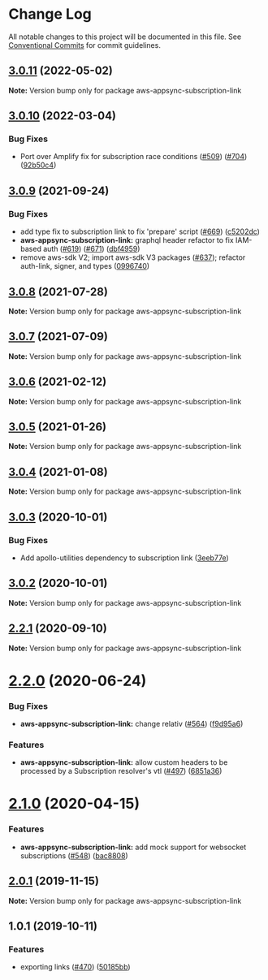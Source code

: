 # Change Log

All notable changes to this project will be documented in this file.
See [Conventional Commits](https://conventionalcommits.org) for commit guidelines.

<a name="3.0.11"></a>
## [3.0.11](https://github.com/awslabs/aws-mobile-appsync-sdk-js/compare/aws-appsync-subscription-link@3.0.10...aws-appsync-subscription-link@3.0.11) (2022-05-02)




**Note:** Version bump only for package aws-appsync-subscription-link

<a name="3.0.10"></a>
## [3.0.10](https://github.com/awslabs/aws-mobile-appsync-sdk-js/compare/aws-appsync-subscription-link@3.0.9...aws-appsync-subscription-link@3.0.10) (2022-03-04)


### Bug Fixes

* Port over Amplify fix for subscription race conditions ([#509](https://github.com/awslabs/aws-mobile-appsync-sdk-js/issues/509)) ([#704](https://github.com/awslabs/aws-mobile-appsync-sdk-js/issues/704)) ([92b50c4](https://github.com/awslabs/aws-mobile-appsync-sdk-js/commit/92b50c4))




<a name="3.0.9"></a>
## [3.0.9](https://github.com/awslabs/aws-mobile-appsync-sdk-js/compare/aws-appsync-subscription-link@3.0.8...aws-appsync-subscription-link@3.0.9) (2021-09-24)


### Bug Fixes

* add type fix to subscription link to fix 'prepare' script ([#669](https://github.com/awslabs/aws-mobile-appsync-sdk-js/issues/669)) ([c5202dc](https://github.com/awslabs/aws-mobile-appsync-sdk-js/commit/c5202dc))
* **aws-appsync-subscription-link:** graphql header refactor to fix IAM-based auth ([#619](https://github.com/awslabs/aws-mobile-appsync-sdk-js/issues/619)) ([#671](https://github.com/awslabs/aws-mobile-appsync-sdk-js/issues/671)) ([dbf4959](https://github.com/awslabs/aws-mobile-appsync-sdk-js/commit/dbf4959))
* remove aws-sdk V2; import aws-sdk V3 packages ([#637](https://github.com/awslabs/aws-mobile-appsync-sdk-js/issues/637)); refactor auth-link, signer, and types ([0996740](https://github.com/awslabs/aws-mobile-appsync-sdk-js/commit/0996740))




<a name="3.0.8"></a>
## [3.0.8](https://github.com/awslabs/aws-mobile-appsync-sdk-js/compare/aws-appsync-subscription-link@3.0.7...aws-appsync-subscription-link@3.0.8) (2021-07-28)




**Note:** Version bump only for package aws-appsync-subscription-link

<a name="3.0.7"></a>
## [3.0.7](https://github.com/awslabs/aws-mobile-appsync-sdk-js/compare/aws-appsync-subscription-link@3.0.6...aws-appsync-subscription-link@3.0.7) (2021-07-09)




**Note:** Version bump only for package aws-appsync-subscription-link

<a name="3.0.6"></a>
## [3.0.6](https://github.com/awslabs/aws-mobile-appsync-sdk-js/compare/aws-appsync-subscription-link@3.0.5...aws-appsync-subscription-link@3.0.6) (2021-02-12)




**Note:** Version bump only for package aws-appsync-subscription-link

<a name="3.0.5"></a>
## [3.0.5](https://github.com/awslabs/aws-mobile-appsync-sdk-js/compare/aws-appsync-subscription-link@3.0.4...aws-appsync-subscription-link@3.0.5) (2021-01-26)




**Note:** Version bump only for package aws-appsync-subscription-link

<a name="3.0.4"></a>
## [3.0.4](https://github.com/awslabs/aws-mobile-appsync-sdk-js/compare/aws-appsync-subscription-link@3.0.3...aws-appsync-subscription-link@3.0.4) (2021-01-08)




**Note:** Version bump only for package aws-appsync-subscription-link

<a name="3.0.3"></a>
## [3.0.3](https://github.com/awslabs/aws-mobile-appsync-sdk-js/compare/aws-appsync-subscription-link@3.0.2...aws-appsync-subscription-link@3.0.3) (2020-10-01)


### Bug Fixes

* Add apollo-utilities dependency to subscription link ([3eeb77e](https://github.com/awslabs/aws-mobile-appsync-sdk-js/commit/3eeb77e))




<a name="3.0.2"></a>
## [3.0.2](https://github.com/awslabs/aws-mobile-appsync-sdk-js/compare/aws-appsync-subscription-link@2.2.1...aws-appsync-subscription-link@3.0.2) (2020-10-01)




**Note:** Version bump only for package aws-appsync-subscription-link

<a name="2.2.1"></a>
## [2.2.1](https://github.com/awslabs/aws-mobile-appsync-sdk-js/compare/aws-appsync-subscription-link@2.2.0...aws-appsync-subscription-link@2.2.1) (2020-09-10)




**Note:** Version bump only for package aws-appsync-subscription-link

<a name="2.2.0"></a>
# [2.2.0](https://github.com/awslabs/aws-mobile-appsync-sdk-js/compare/aws-appsync-subscription-link@2.1.0...aws-appsync-subscription-link@2.2.0) (2020-06-24)


### Bug Fixes

* **aws-appsync-subscription-link:** change relativ ([#564](https://github.com/awslabs/aws-mobile-appsync-sdk-js/issues/564)) ([f9d95a6](https://github.com/awslabs/aws-mobile-appsync-sdk-js/commit/f9d95a6))


### Features

* **aws-appsync-subscription-link:** allow custom headers to be processed by a Subscription resolver's vtl ([#497](https://github.com/awslabs/aws-mobile-appsync-sdk-js/issues/497)) ([6851a36](https://github.com/awslabs/aws-mobile-appsync-sdk-js/commit/6851a36))




<a name="2.1.0"></a>
# [2.1.0](https://github.com/awslabs/aws-mobile-appsync-sdk-js/compare/aws-appsync-subscription-link@2.0.1...aws-appsync-subscription-link@2.1.0) (2020-04-15)


### Features

* **aws-appsync-subscription-link:** add mock support for websocket subscriptions ([#548](https://github.com/awslabs/aws-mobile-appsync-sdk-js/issues/548)) ([bac8808](https://github.com/awslabs/aws-mobile-appsync-sdk-js/commit/bac8808))




<a name="2.0.1"></a>
## [2.0.1](https://github.com/awslabs/aws-mobile-appsync-sdk-js/compare/aws-appsync-subscription-link@1.0.1...aws-appsync-subscription-link@2.0.1) (2019-11-15)




**Note:** Version bump only for package aws-appsync-subscription-link

<a name="1.0.1"></a>
## 1.0.1 (2019-10-11)


### Features

* exporting links ([#470](https://github.com/awslabs/aws-mobile-appsync-sdk-js/issues/470)) ([50185bb](https://github.com/awslabs/aws-mobile-appsync-sdk-js/commit/50185bb))
